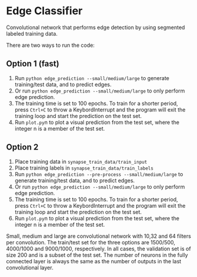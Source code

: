 # Edge Classifier
Convolutional network that performs edge detection by using segmented labeled training data. 

There are two ways to run the code:

## Option 1 (fast)
1. Run `python edge_prediction --small/medium/large` to generate training/test data, and to predict edges.
2. Or run `python edge_prediction --small/medium/large` to only perform edge prediction.
3. The training time is set to 100 epochs. To train for a shorter period, press `Ctrl+C` to throw a KeybordInterrupt and the program will exit the training loop and start the prediction on the test set. 
4. Run `plot.py`n to plot a visual prediction from the test set, where the integer n is
   a member of the test set.

## Option 2
1. Place training data in `synapse_train_data/train_input`
2. Place training labels in `synapse_train_data/train_labels`
3. Run `python edge_prediction --pre-process --small/medium/large` to generate training/test data, and to predict edges.
4. Or run `python edge_prediction --small/medium/large` to only perform edge prediction.
5. The training time is set to 100 epochs. To train for a shorter period, press `Ctrl+C` to throw a KeybordInterrupt and the program will exit the training loop and start the prediction on the test set. 
6. Run `plot.py`n to plot a visual prediction from the test set, where the integer n is
   a member of the test set.

Small, medium and large are convolutional network with 10,32 and 64 filters per
convolution. The train/test set for the three options are 1500/500, 4000/1000
and 9000/1000, respectively. In all cases, the validation set is of size 200
and is a subset of the test set. The number of neurons in the fully connected layer is always the same as the number of outputs in the last convolutional layer.